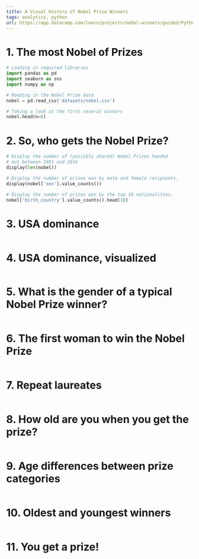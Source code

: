 ```yaml
---
title: A Visual History of Nobel Prize Winners
tags: analytics, python
url: https://app.datacamp.com/learn/projects/nobel-winners/guided/Python
---
```


# 1. The most Nobel of Prizes
```python
# Loading in required libraries
import pandas as pd
import seaborn as sns
import numpy as np

# Reading in the Nobel Prize data
nobel = pd.read_csv('datasets/nobel.csv')

# Taking a look at the first several winners
nobel.head(n=6)
```

# 2. So, who gets the Nobel Prize?
```python
# Display the number of (possibly shared) Nobel Prizes handed
# out between 1901 and 2016
display(len(nobel))

# Display the number of prizes won by male and female recipients.
display(nobel['sex'].value_counts())

# Display the number of prizes won by the top 10 nationalities.
nobel['birth_country'].value_counts().head(10)
```


# 3. USA dominance
```python

```


# 4. USA dominance, visualized
```python

```


# 5. What is the gender of a typical Nobel Prize winner?
```python

```


# 6. The first woman to win the Nobel Prize
```python

```


# 7. Repeat laureates
```python

```


# 8. How old are you when you get the prize?
```python

```


# 9. Age differences between prize categories
```python

```


# 10. Oldest and youngest winners
```python

```


# 11. You get a prize!
```python

```



